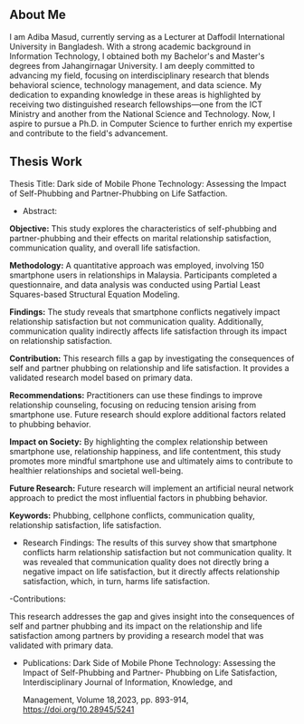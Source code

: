 ## About Me

I am Adiba Masud, currently serving as a Lecturer at Daffodil International University in Bangladesh. With a strong academic background in Information Technology, I obtained both my Bachelor's and Master's degrees from Jahangirnagar University. I am deeply committed to advancing my field, focusing on interdisciplinary research that blends behavioral science, technology management, and data science. My dedication to expanding knowledge in these areas is highlighted by receiving two distinguished research fellowships—one from the ICT Ministry and another from the National Science and Technology. Now, I aspire to pursue a Ph.D. in Computer Science to further enrich my expertise and contribute to the field's advancement.

## Thesis Work

Thesis Title: Dark side of Mobile Phone Technology: Assessing the Impact of Self-Phubbing and Partner-Phubbing on Life Satfaction.

- Abstract:


**Objective:** This study explores the characteristics of self-phubbing and partner-phubbing and their effects on marital relationship satisfaction, communication quality, and overall life satisfaction.

**Methodology:** A quantitative approach was employed, involving 150 smartphone users in relationships in Malaysia. Participants completed a questionnaire, and data analysis was conducted using Partial Least Squares-based Structural Equation Modeling.

**Findings:** The study reveals that smartphone conflicts negatively impact relationship satisfaction but not communication quality. Additionally, communication quality indirectly affects life satisfaction through its impact on relationship satisfaction.

**Contribution:** This research fills a gap by investigating the consequences of self and partner phubbing on relationship and life satisfaction. It provides a validated research model based on primary data.

**Recommendations:** Practitioners can use these findings to improve relationship counseling, focusing on reducing tension arising from smartphone use. Future research should explore additional factors related to phubbing behavior.

**Impact on Society:** By highlighting the complex relationship between smartphone use, relationship happiness, and life contentment, this study promotes more mindful smartphone use and ultimately aims to contribute to healthier relationships and societal well-being.

**Future Research:** Future research will implement an artificial neural network approach to predict the most influential factors in phubbing behavior.

**Keywords:** Phubbing, cellphone conflicts, communication quality, relationship satisfaction, life satisfaction.


- Research Findings: The results of this survey show that smartphone conflicts harm relationship satisfaction but not communication quality. It was revealed that communication quality does not directly bring a negative    impact on life satisfaction, but it directly affects relationship satisfaction, which, in turn, harms life satisfaction.



-Contributions:

This research addresses the gap and gives insight into the consequences of self and partner phubbing and its impact on the relationship and life satisfaction among partners by providing a research model that was validated with primary data.



- Publications: Dark Side of Mobile Phone Technology: Assessing the Impact of Self-Phubbing and Partner-
  Phubbing on Life Satisfaction, Interdisciplinary Journal of Information, Knowledge, and

  Management, Volume 18,2023, pp. 893-914, https://doi.org/10.28945/5241
